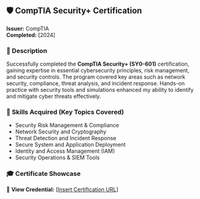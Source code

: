 ## 🛡️ CompTIA Security+ Certification  
**Issuer:** CompTIA  
**Completed:** [2024]  

### 📌 Description  
Successfully completed the **CompTIA Security+ (SY0-601)** certification, gaining expertise in essential cybersecurity principles, risk management, and security controls. The program covered key areas such as network security, compliance, threat analysis, and incident response. Hands-on practice with security tools and simulations enhanced my ability to identify and mitigate cyber threats effectively.  

### 🔑 Skills Acquired (Key Topics Covered)  
- Security Risk Management & Compliance  
- Network Security and Cryptography  
- Threat Detection and Incident Response  
- Secure System and Application Deployment  
- Identity and Access Management (IAM)  
- Security Operations & SIEM Tools  

### 🎓 Certificate Showcase  
📜 **View Credential:** [[Insert Certification URL](https://www.credly.com/badges/3b0111ef-7dbc-41b2-bdf8-e58248179651/public_url)]  
